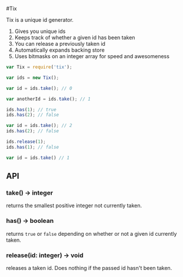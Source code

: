 #Tix

Tix is a unique id generator.

1. Gives you unique ids
2. Keeps track of whether a given id has been taken
3. You can release a previously taken id
4. Automatically expands backing store
4. Uses bitmasks on an integer array for speed and awesomeness

```javascript
var Tix = require('tix');

var ids = new Tix();

var id = ids.take(); // 0

var anotherId = ids.take(); // 1

ids.has(1); // true
ids.has(2); // false

var id = ids.take(); // 2
ids.has(2); // false

ids.release(1);
ids.has(1); // false

var id = ids.take() // 1
```

## API

### take() -> integer

returns the smallest positive integer not currently taken.

### has() -> boolean

returns `true` or `false` depending on whether or not a given id currently taken.

### release(id: integer) -> void

releases a taken id. Does nothing if the passed id hasn't been taken.
